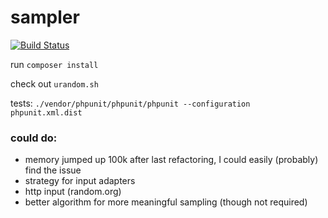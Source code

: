 # sampler

[![Build Status](https://api.travis-ci.org/florinutz/symfony-docker.svg?branch=master)](https://travis-ci.org/florinutz/sampler)

run `composer install`

check out `urandom.sh`

tests: `./vendor/phpunit/phpunit/phpunit --configuration phpunit.xml.dist`

### could do:

* memory jumped up 100k after last refactoring, I could easily (probably) find the issue
* strategy for input adapters
* http input (random.org)
* better algorithm for more meaningful sampling (though not required)
